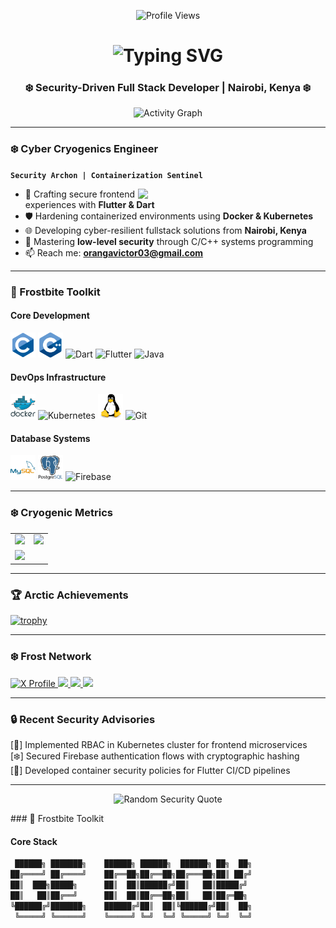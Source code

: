 <p align="center">
  <img src="https://komarev.com/ghpvc/?username=Saint-St&color=00a8ff&style=flat-square&label=Digital+Footprint" alt="Profile Views" />
</p>

<h1 align="center">
  <img src="https://readme-typing-svg.demolab.com?font=JetBrains+Mono&weight=600&size=26&pause=1000&color=00a8ff&center=true&vCenter=true&width=435&lines=Entropy+Reigns;Cyber+Immunity+Established." alt="Typing SVG" />
</h1>

<h3 align="center">❄️ Security-Driven Full Stack Developer | Nairobi, Kenya ❄️</h3>

<div align="center">
  <img src="https://github-readme-activity-graph.vercel.app/graph?username=Saint-St&theme=react-dark&hide_border=true&area=true&color=00a8ff&line=0066ff&point=8bcdff" alt="Activity Graph" />
</div>

---

### ❄️ Cyber Cryogenics Engineer
**`Security Archon | Containerization Sentinel`**

<img align="right" src="https://raw.githubusercontent.com/Saint-St/Saint-St/main/assets/cyber-anime.gif" width="300" />

- 🔭 Crafting secure frontend experiences with **Flutter & Dart**
- 🛡️ Hardening containerized environments using **Docker & Kubernetes**
- 🌐 Developing cyber-resilient fullstack solutions from **Nairobi, Kenya**
- 🧠 Mastering **low-level security** through C/C++ systems programming
- 📫 Reach me: **[orangavictor03@gmail.com](mailto:orangavictor03@gmail.com)**

---

### 🧊 Frostbite Toolkit

#### **Core Development**
<div align="left">
  <img src="https://raw.githubusercontent.com/devicons/devicon/master/icons/c/c-original.svg" title="C" alt="C" width="40" height="40"/>
  <img src="https://raw.githubusercontent.com/devicons/devicon/master/icons/cplusplus/cplusplus-original.svg" title="C++" alt="C++" width="40" height="40"/>
  <img src="https://www.vectorlogo.zone/logos/dartlang/dartlang-icon.svg" title="Dart" alt="Dart" width="40" height="40"/>
  <img src="https://www.vectorlogo.zone/logos/flutterio/flutterio-icon.svg" title="Flutter" alt="Flutter" width="40" height="40"/>
  <img src="https://www.vectorlogo.zone/logos/java/java-icon.svg" title="Java" alt="Java" width="40" height="40"/>
</div>

#### **DevOps Infrastructure**
<div align="left">
  <img src="https://raw.githubusercontent.com/devicons/devicon/master/icons/docker/docker-original-wordmark.svg" title="Docker" alt="Docker" width="40" height="40"/>
  <img src="https://www.vectorlogo.zone/logos/kubernetes/kubernetes-icon.svg" title="Kubernetes" alt="Kubernetes" width="40" height="40"/>
  <img src="https://raw.githubusercontent.com/devicons/devicon/master/icons/linux/linux-original.svg" title="Linux" alt="Linux" width="40" height="40"/>
  <img src="https://www.vectorlogo.zone/logos/git-scm/git-scm-icon.svg" title="Git" alt="Git" width="40" height="40"/>
</div>

#### **Database Systems**
<div align="left">
  <img src="https://raw.githubusercontent.com/devicons/devicon/master/icons/mysql/mysql-original-wordmark.svg" title="MySQL" alt="MySQL" width="40" height="40"/>
  <img src="https://raw.githubusercontent.com/devicons/devicon/master/icons/postgresql/postgresql-original-wordmark.svg" title="PostgreSQL" alt="PostgreSQL" width="40" height="40"/>
  <img src="https://www.vectorlogo.zone/logos/firebase/firebase-icon.svg" title="Firebase" alt="Firebase" width="40" height="40"/>
</div>

---

### ❄️ Cryogenic Metrics

<table>
  <tr>
    <td width="50%">
      <img src="https://github-readme-stats.vercel.app/api?username=Saint-St&show_icons=true&theme=vision-friendly-dark&hide_border=true&bg_color=00000000&title_color=00a8ff&icon_color=8bcdff&include_all_commits=true" />
    </td>
    <td width="50%">
      <img src="https://github-readme-streak-stats.herokuapp.com/?user=Saint-St&theme=vision-friendly-dark&hide_border=true&background=00000000&stroke=00a8ff&ring=0066ff&fire=8bcdff&currStreakNum=ffffff" />
    </td>
  </tr>
  <tr>
    <td colspan="2">
      <img src="https://github-readme-stats.vercel.app/api/top-langs/?username=Saint-St&theme=vision-friendly-dark&hide_border=true&layout=compact&bg_color=00000000&title_color=00a8ff&langs_count=8" />
    </td>
  </tr>
</table>

---

### 🏆 Arctic Achievements
[![trophy](https://github-profile-trophy.vercel.app/?username=Saint-St&theme=nord&column=8&no-frame=true&margin-w=15&margin-h=15&rank=SSS,SS,S,AAA,AA,A,B,C)](https://github.com/ryo-ma/github-profile-trophy)

---

### ❄️ Frost Network
<p align="left">
  <a href="https://x.com/I.Am.Saint">
    <img src="https://img.shields.io/badge/X-%23000000.svg?style=for-the-badge&logo=X&logoColor=white" alt="X Profile" />
  </a>
  <a href="https://www.linkedin.com/in/[YOUR_LINKEDIN]">
    <img src="https://img.shields.io/badge/LinkedIn-00a8ff?style=for-the-badge&logo=linkedin&logoColor=white" />
  </a>
  <a href="https://tryhackme.com/p/[YOUR_THM_PROFILE]">
    <img src="https://img.shields.io/badge/TryHackMe-00a8ff?style=for-the-badge&logo=tryhackme&logoColor=white" />
  </a>
  <a href="mailto:orangavictor03@gmail.com">
    <img src="https://img.shields.io/badge/ProtonMail-8B89CC?style=for-the-badge&logo=protonmail&logoColor=white" />
  </a>
</p>

---

### 🔒 Recent Security Advisories
<!-- STARTPOSTCOMMENTS -->
[💠] Implemented RBAC in Kubernetes cluster for frontend microservices  
[❄️] Secured Firebase authentication flows with cryptographic hashing  
[🔐] Developed container security policies for Flutter CI/CD pipelines  
<!-- ENDPOSTCOMMENTS -->

---

<p align="center">
  <img src="https://quotes-github-readme.vercel.app/api?type=horizontal&theme=nord" alt="Random Security Quote" />
</p>
### 🧊 Frostbite Toolkit

#### **Core Stack**
```bash
 ██████╗ ███████╗    ██████╗ ██████╗  ██████╗ ██╗  ██╗
██╔════╝ ██╔════╝    ██╔══██╗██╔══██╗██╔═══██╗██║ ██╔╝
██║  ███╗█████╗      ██║  ██║██████╔╝██║   ██║█████╔╝ 
██║   ██║██╔══╝      ██║  ██║██╔══██╗██║   ██║██╔═██╗ 
╚██████╔╝███████╗    ██████╔╝██║  ██║╚██████╔╝██║  ██╗
 ╚═════╝ ╚══════╝    ╚═════╝ ╚═╝  ╚═╝ ╚═════╝ ╚═╝  ╚═╝
